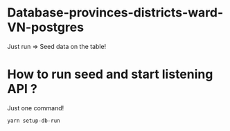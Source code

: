 # Database-provinces-districts-ward-VN-postgres
Just run => Seed data on the table!

# How to run seed and start listening API ?

Just one command!

```bash
yarn setup-db-run
```

